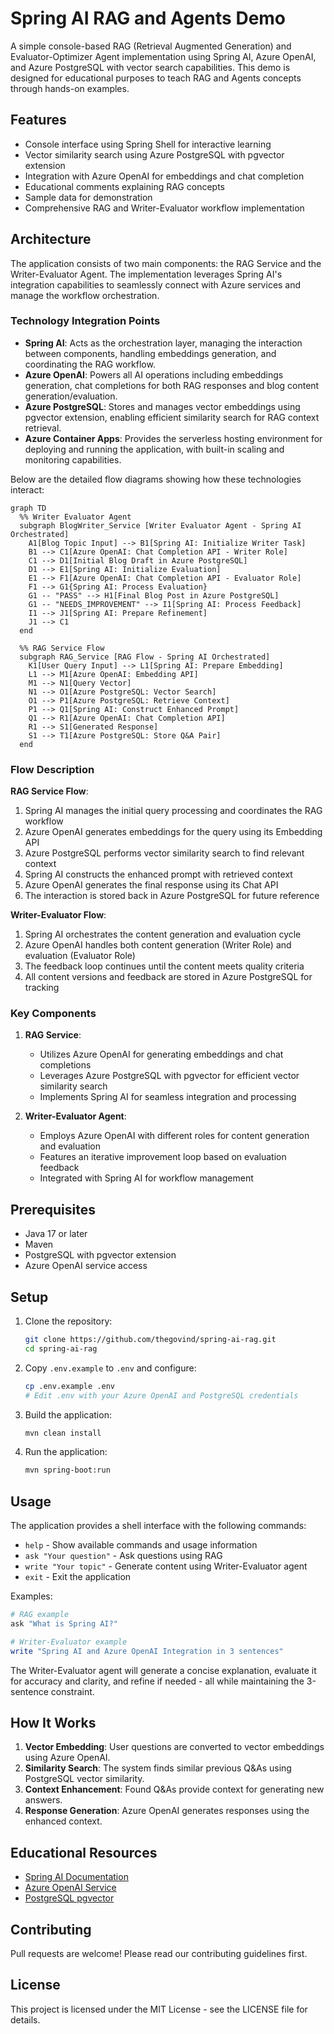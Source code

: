 # Spring AI RAG and Agents Demo

A simple console-based RAG (Retrieval Augmented Generation) and Evaluator-Optimizer Agent implementation using Spring AI, Azure OpenAI, and Azure PostgreSQL with vector search capabilities. This demo is designed for educational purposes to teach RAG and Agents concepts through hands-on examples.

## Features

- Console interface using Spring Shell for interactive learning
- Vector similarity search using Azure PostgreSQL with pgvector extension
- Integration with Azure OpenAI for embeddings and chat completion
- Educational comments explaining RAG concepts
- Sample data for demonstration
- Comprehensive RAG and Writer-Evaluator workflow implementation

## Architecture

The application consists of two main components: the RAG Service and the Writer-Evaluator Agent. The implementation leverages Spring AI's integration capabilities to seamlessly connect with Azure services and manage the workflow orchestration.

### Technology Integration Points

- **Spring AI**: Acts as the orchestration layer, managing the interaction between components, handling embeddings generation, and coordinating the RAG workflow.
- **Azure OpenAI**: Powers all AI operations including embeddings generation, chat completions for both RAG responses and blog content generation/evaluation.
- **Azure PostgreSQL**: Stores and manages vector embeddings using pgvector extension, enabling efficient similarity search for RAG context retrieval.
- **Azure Container Apps**: Provides the serverless hosting environment for deploying and running the application, with built-in scaling and monitoring capabilities.

Below are the detailed flow diagrams showing how these technologies interact:

```mermaid
graph TD
  %% Writer Evaluator Agent
  subgraph BlogWriter_Service [Writer Evaluator Agent - Spring AI Orchestrated]
    A1[Blog Topic Input] --> B1[Spring AI: Initialize Writer Task]
    B1 --> C1[Azure OpenAI: Chat Completion API - Writer Role]
    C1 --> D1[Initial Blog Draft in Azure PostgreSQL]
    D1 --> E1[Spring AI: Initialize Evaluation]
    E1 --> F1[Azure OpenAI: Chat Completion API - Evaluator Role]
    F1 --> G1{Spring AI: Process Evaluation}
    G1 -- "PASS" --> H1[Final Blog Post in Azure PostgreSQL]
    G1 -- "NEEDS_IMPROVEMENT" --> I1[Spring AI: Process Feedback]
    I1 --> J1[Spring AI: Prepare Refinement]
    J1 --> C1
  end

  %% RAG Service Flow
  subgraph RAG_Service [RAG Flow - Spring AI Orchestrated]
    K1[User Query Input] --> L1[Spring AI: Prepare Embedding]
    L1 --> M1[Azure OpenAI: Embedding API]
    M1 --> N1[Query Vector]
    N1 --> O1[Azure PostgreSQL: Vector Search]
    O1 --> P1[Azure PostgreSQL: Retrieve Context]
    P1 --> Q1[Spring AI: Construct Enhanced Prompt]
    Q1 --> R1[Azure OpenAI: Chat Completion API]
    R1 --> S1[Generated Response]
    S1 --> T1[Azure PostgreSQL: Store Q&A Pair]
  end
```

### Flow Description

**RAG Service Flow**:
1. Spring AI manages the initial query processing and coordinates the RAG workflow
2. Azure OpenAI generates embeddings for the query using its Embedding API
3. Azure PostgreSQL performs vector similarity search to find relevant context
4. Spring AI constructs the enhanced prompt with retrieved context
5. Azure OpenAI generates the final response using its Chat API
6. The interaction is stored back in Azure PostgreSQL for future reference

**Writer-Evaluator Flow**:
1. Spring AI orchestrates the content generation and evaluation cycle
2. Azure OpenAI handles both content generation (Writer Role) and evaluation (Evaluator Role)
3. The feedback loop continues until the content meets quality criteria
4. All content versions and feedback are stored in Azure PostgreSQL for tracking

### Key Components

1. **RAG Service**:
   - Utilizes Azure OpenAI for generating embeddings and chat completions
   - Leverages Azure PostgreSQL with pgvector for efficient vector similarity search
   - Implements Spring AI for seamless integration and processing

2. **Writer-Evaluator Agent**:
   - Employs Azure OpenAI with different roles for content generation and evaluation
   - Features an iterative improvement loop based on evaluation feedback
   - Integrated with Spring AI for workflow management

## Prerequisites

- Java 17 or later
- Maven
- PostgreSQL with pgvector extension
- Azure OpenAI service access

## Setup

1. Clone the repository:
   ```bash
   git clone https://github.com/thegovind/spring-ai-rag.git
   cd spring-ai-rag
   ```

2. Copy `.env.example` to `.env` and configure:
   ```bash
   cp .env.example .env
   # Edit .env with your Azure OpenAI and PostgreSQL credentials
   ```

3. Build the application:
   ```bash
   mvn clean install
   ```

4. Run the application:
   ```bash
   mvn spring-boot:run
   ```

## Usage

The application provides a shell interface with the following commands:

- `help` - Show available commands and usage information
- `ask "Your question"` - Ask questions using RAG
- `write "Your topic"` - Generate content using Writer-Evaluator agent
- `exit` - Exit the application

Examples:
```bash
# RAG example
ask "What is Spring AI?"

# Writer-Evaluator example
write "Spring AI and Azure OpenAI Integration in 3 sentences"
```

The Writer-Evaluator agent will generate a concise explanation, evaluate it for accuracy and clarity, and refine if needed - all while maintaining the 3-sentence constraint.

## How It Works

1. **Vector Embedding**: User questions are converted to vector embeddings using Azure OpenAI.
2. **Similarity Search**: The system finds similar previous Q&As using PostgreSQL vector similarity.
3. **Context Enhancement**: Found Q&As provide context for generating new answers.
4. **Response Generation**: Azure OpenAI generates responses using the enhanced context.

## Educational Resources

- [Spring AI Documentation](https://docs.spring.io/spring-ai/reference/)
- [Azure OpenAI Service](https://learn.microsoft.com/azure/cognitive-services/openai/)
- [PostgreSQL pgvector](https://github.com/pgvector/pgvector)

## Contributing

Pull requests are welcome! Please read our contributing guidelines first.

## License

This project is licensed under the MIT License - see the LICENSE file for details.
